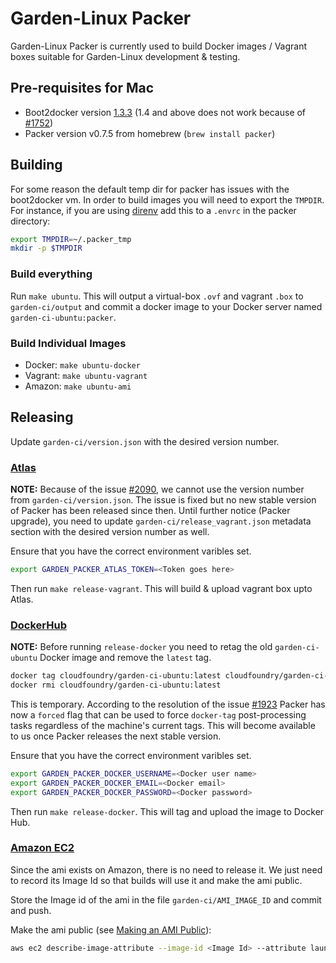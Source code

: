 # Garden-Linux Packer

Garden-Linux Packer is currently used to build Docker images / Vagrant boxes
suitable for Garden-Linux development & testing.

## Pre-requisites for Mac

* Boot2docker version
  [1.3.3](https://github.com/boot2docker/osx-installer/releases/tag/v1.3.3) (1.4
  and above does not work because of [#1752](https://github.com/mitchellh/packer/issues/1752))
* Packer version v0.7.5 from homebrew (`brew install packer`)

## Building

For some reason the default temp dir for packer has issues with the boot2docker
vm. In order to build images you will need to export the `TMPDIR`. For
instance, if you are using [direnv](http://direnv.net/) add this to a `.envrc`
in the packer directory:

```bash
export TMPDIR=~/.packer_tmp
mkdir -p $TMPDIR
```

### Build everything

Run `make ubuntu`. This will output a virtual-box `.ovf` and vagrant `.box` to
`garden-ci/output` and commit a docker image to your Docker server named
`garden-ci-ubuntu:packer`.

### Build Individual Images

  * Docker: `make ubuntu-docker`
  * Vagrant: `make ubuntu-vagrant`
  * Amazon: `make ubuntu-ami`

## Releasing

Update `garden-ci/version.json` with the desired version number.

### [Atlas](https://atlas.hashicorp.com/)

**NOTE:** Because of the issue [#2090](https://github.com/mitchellh/packer/issues/2090), we cannot use the version number from `garden-ci/version.json`. The issue is fixed but no new stable version of Packer has been released since then. Until further notice (Packer upgrade), you need to update `garden-ci/release_vagrant.json` metadata section with the desired version number as well.

Ensure that you have the correct environment varibles set.

```bash
export GARDEN_PACKER_ATLAS_TOKEN=<Token goes here>
```

Then run `make release-vagrant`. This will build & upload vagrant box upto Atlas.

### [DockerHub](https://hub.docker.com/)

**NOTE:** Before running `release-docker` you need to retag the old `garden-ci-ubuntu` Docker image and remove the `latest` tag.

```bash
docker tag cloudfoundry/garden-ci-ubuntu:latest cloudfoundry/garden-ci-ubuntu:0.4.0 # last version
docker rmi cloudfoundry/garden-ci-ubuntu:latest
```

This is temporary. According to the resolution of the issue [#1923](https://github.com/mitchellh/packer/issues/1923) Packer has now a `forced` flag that can be used to force `docker-tag` post-processing tasks regardless of the machine's current tags. This will become available to us once Packer releases the next stable version.

Ensure that you have the correct environment varibles set.

```bash
export GARDEN_PACKER_DOCKER_USERNAME=<Docker user name>
export GARDEN_PACKER_DOCKER_EMAIL=<Docker email>
export GARDEN_PACKER_DOCKER_PASSWORD=<Docker password>
```

Then run `make release-docker`. This will tag and upload the image to Docker Hub.

### [Amazon EC2](http://aws.amazon.com/ec2/)

Since the ami exists on Amazon, there is no need to release it. We just need to
record its Image Id so that builds will use it and make the ami public.

Store the Image id of the ami in the file `garden-ci/AMI_IMAGE_ID` and commit
and push.

Make the ami public (see [Making an AMI Public](https://docs.aws.amazon.com/AWSEC2/latest/UserGuide/sharingamis-intro.html)):

```bash
aws ec2 describe-image-attribute --image-id <Image Id> --attribute launchPermission
```
